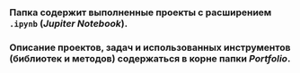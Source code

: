 ### Папка содержит выполненные проекты c расширением `.ipynb` (_Jupiter Notebook_).
### Описание проектов, задач и использованных инструментов (библиотек и методов) содержаться в корне папки _Portfolio_. 
